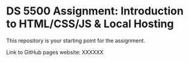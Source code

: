# DS 5500 Assignment: Introduction to HTML/CSS/JS & Local Hosting

This repository is your starting point for the assignment.

Link to GitHub pages website: XXXXXX
